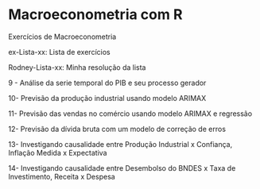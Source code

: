 # Macroeconometria com R

Exercícios de Macroeconometria

ex-Lista-xx:       Lista de exercícios

Rodney-Lista-xx:   Minha resolução da lista

9 - Análise da serie temporal do PIB e seu processo gerador

10- Previsão da produção industrial usando modelo ARIMAX

11- Previsão das vendas no comércio usando modelo ARIMAX e regressão

12- Previsão da dívida bruta com um modelo de correção de erros

13- Investigando causalidade entre Produção Industrial x Confiança,
Inflação Medida x Expectativa

14- Investigando causalidade entre Desembolso do BNDES x Taxa de Investimento,
Receita x Despesa
